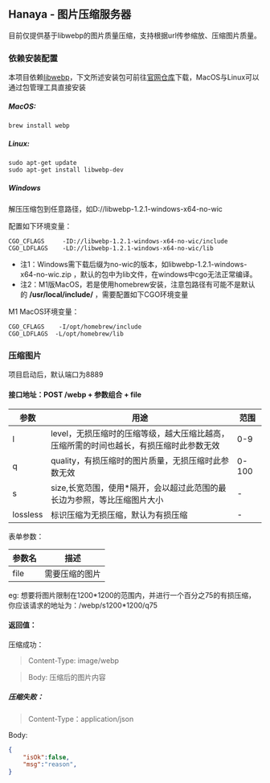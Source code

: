 ## Hanaya - 图片压缩服务器

目前仅提供基于libwebp的图片质量压缩，支持根据url传参缩放、压缩图片质量。

### 依赖安装配置
本项目依赖[libwebp](https://developers.google.com/speed/webp)，下文所述安装包可前往[官网仓库](https://storage.googleapis.com/downloads.webmproject.org/releases/webp/index.html)下载，MacOS与Linux可以通过包管理工具直接安装

##### MacOS:
    brew install webp

##### Linux:
    sudo apt-get update
    sudo apt-get install libwebp-dev

##### Windows
解压压缩包到任意路径，如D://libwebp-1.2.1-windows-x64-no-wic

配置如下环境变量：

    CGO_CFLAGS     -ID://libwebp-1.2.1-windows-x64-no-wic/include
    CGO_LDFLAGS    -LD://libwebp-1.2.1-windows-x64-no-wic/lib

- 注1：Windows需下载后缀为no-wic的版本，如libwebp-1.2.1-windows-x64-no-wic.zip  ，默认的包中为lib文件，在windows中cgo无法正常编译。
- 注2：M1版MacOS，若是使用homebrew安装，注意包路径有可能不是默认的 **/usr/local/include/** ，需要配置如下CGO环境变量

M1 MacOS环境变量：

    CGO_CFLAGS    -I/opt/homebrew/include
    CGO_LDFLAGS  -L/opt/homebrew/lib

### 压缩图片

项目启动后，默认端口为8889

#### 接口地址：POST /webp + 参数组合 + file

|  参数 |  用途 | 范围		|
| ------------- | -------------|--------------|
| l  |  level，无损压缩时的压缩等级，越大压缩比越高，压缩所需的时间也越长，有损压缩时此参数无效 | 0-9|
| q  |  quality，有损压缩时的图片质量，无损压缩时此参数无效 | 0-100|
| s | size,长宽范围，使用\*隔开，会以超过此范围的最长边为参照，等比压缩图片大小 | -|
| lossless | 标识压缩为无损压缩，默认为有损压缩 | -|

表单参数：

| 参数名  | 描述 |
| ------------ |------|
|  file | 需要压缩的图片

eg:
想要将图片限制在1200\*1200的范围内，并进行一个百分之75的有损压缩，你应该请求的地址为：/webp/s1200\*1200/q75

#### 返回值：
压缩成功：
> Content-Type: image/webp

>Body: 压缩后的图片内容

##### 压缩失败：
> Content-Type：application/json

Body:
```json
{
	"isOk":false,
	"msg":"reason",
}
```